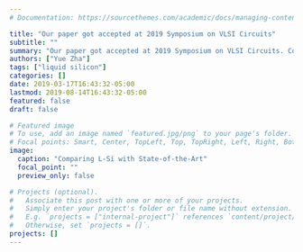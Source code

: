 ```yaml
---
# Documentation: https://sourcethemes.com/academic/docs/managing-content/

title: "Our paper got accepted at 2019 Symposium on VLSI Circuits"
subtitle: ""
summary: "Our paper got accepted at 2019 Symposium on VLSI Circuits. Congrats to Yue!"
authors: ["Yue Zha"]
tags: ["liquid silicon"]
categories: []
date: 2019-03-17T16:43:32-05:00
lastmod: 2019-08-14T16:43:32-05:00
featured: false
draft: false

# Featured image
# To use, add an image named `featured.jpg/png` to your page's folder.
# Focal points: Smart, Center, TopLeft, Top, TopRight, Left, Right, BottomLeft, Bottom, BottomRight.
image:
  caption: "Comparing L-Si with State-of-the-Art"
  focal_point: ""
  preview_only: false

# Projects (optional).
#   Associate this post with one or more of your projects.
#   Simply enter your project's folder or file name without extension.
#   E.g. `projects = ["internal-project"]` references `content/project/deep-learning/index.md`.
#   Otherwise, set `projects = []`.
projects: []
---
```

